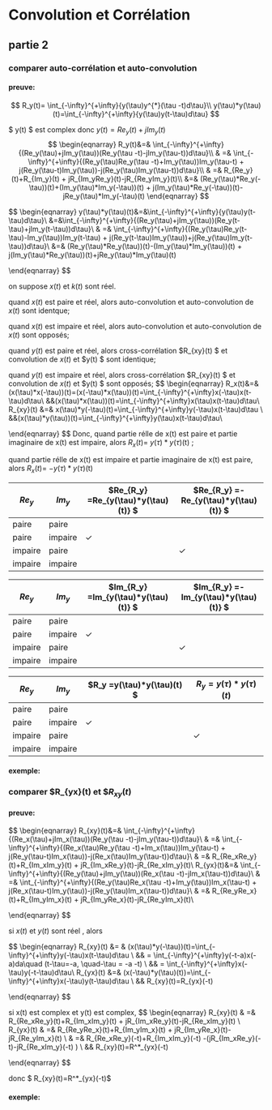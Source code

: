

# Convolution et Corrélation

## partie 2

### comparer auto-corrélation et auto-convolution 

#### preuve:

$$
R_y(t)= \int_{-\infty}^{+\infty}{y(\tau)y^{*}(\tau -t)d\tau}\\
y(\tau)*y(\tau)(t)=\int_{-\infty}^{+\infty}{y(\tau)y(t-\tau)d\tau}
$$



$ y(t) $ est complex donc $y(t) = Re_{y}(t) + jIm_{y}(t)$
$$
\begin{eqnarray}
R_y(t)&=& \int_{-\infty}^{+\infty}{(Re_y(\tau)+jIm_y(\tau))(Re_y(\tau -t)-jIm_y(\tau-t))d\tau}\\
& =& \int_{-\infty}^{+\infty}{(Re_y(\tau)Re_y(\tau -t)+Im_y(\tau))Im_y(\tau-t) + j(Re_y(\tau-t)Im_y(\tau))-j(Re_y(\tau)Im_y(\tau-t))d\tau}\\
& =& R_{Re_y}(t)+R_{Im_y}(t) + jR_{Im_yRe_y}(t)-jR_{Re_yIm_y}(t)\\
 &=& (Re_y(\tau)*Re_y(-\tau))(t)+(Im_y(\tau)*Im_y(-\tau))(t) + j(Im_y(\tau)*Re_y(-\tau))(t)-jRe_y(\tau)*Im_y(-\tau)(t)
\end{eqnarray}
$$




$$
\begin{eqnarray}
y(\tau)*y(\tau)(t)&=&\int_{-\infty}^{+\infty}{y(\tau)y(t-\tau)d\tau}\\
&=&\int_{-\infty}^{+\infty}{(Re_y(\tau)+jIm_y(\tau))(Re_y(t-\tau)+jIm_y(t-\tau))d\tau}\\
& =& \int_{-\infty}^{+\infty}{(Re_y(\tau)Re_y(t-\tau)-Im_y(\tau))Im_y(t-\tau) + j(Re_y(t-\tau)Im_y(\tau))+j(Re_y(\tau)Im_y(t-\tau))d\tau}\\
&=& (Re_y(\tau)*Re_y(\tau))(t)-(Im_y(\tau)*Im_y(\tau))(t) + j(Im_y(\tau)*Re_y(\tau))(t)+jRe_y(\tau)*Im_y(\tau)(t)

\end{eqnarray}
$$



on suppose  $x(t)$ et $k(t)$ sont réel.

quand $x(t)$ est paire et réel, alors auto-convolution et auto-convolution de $x(t)$ sont identque; 

quand $x(t)$ est impaire et réel, alors auto-convolution et auto-convolution de $x(t)$ sont opposés;

quand $y(t)$ est paire et réel, alors cross-corrélation $R_{xy}(t) $  et convolution de $x(t)$ et $y(t) $ sont identique;

quand $y(t)$ est impaire et réel, alors cross-corrélation $R_{xy}(t) $  et convolution de $x(t)$ et $y(t) $ sont opposés;
$$
\begin{eqnarray}
R_x(t)&=&(x(\tau)*x(-\tau))(t)=(x(-\tau)*x(\tau))(t)=\int_{-\infty}^{+\infty}x(-\tau)x(t-\tau)d\tau\\
&&(x(\tau)*x(\tau))(t)=\int_{-\infty}^{+\infty}x(\tau)x(t-\tau)d\tau\\
R_{xy}(t) &=&  x(\tau)*y(-\tau)(t)=\int_{-\infty}^{+\infty}y(-\tau)x(t-\tau)d\tau \\
&&(x(\tau)*y(\tau))(t)=\int_{-\infty}^{+\infty}y(\tau)x(t-\tau)d\tau\\


\end{eqnarray}
$$
Donc, quand partie rélle de x(t) est paire et partie imaginaire de x(t) est impaire, alors $R_x(t)$= $y(\tau)*y(\tau)$(t) ;

quand partie rélle de x(t) est impaire et partie imaginaire de x(t) est paire, alors $R_x(t)$= $-y(\tau)*y(\tau)$(t) 



| $Re_y$  | $Im_y$  | $Re_{R_y} =Re_{y(\tau)*y(\tau)(t)} $ | $Re_{R_y} =-Re_{y(\tau)*y(\tau)(t)} $ |
| ------- | ------- | ------------------------------------ | ------------------------------------- |
| paire   | paire   |                                      |                                       |
| paire   | impaire | $\checkmark$                         |                                       |
| impaire | paire   |                                      | $\checkmark$                          |
| impaire | impaire |                                      |                                       |


| $Re_y$  | $Im_y$  | $Im_{R_y} =Im_{y(\tau)*y(\tau)(t)} $ | $Im_{R_y} =-Im_{y(\tau)*y(\tau)(t)} $ |
| ------- | ------- | ------------------------------------ | ------------------------------------- |
| paire   | paire   |                                      |                                       |
| paire   | impaire | $\checkmark$                         |                                       |
| impaire | paire   |                                      | $\checkmark$                          |
| impaire | impaire |                                      |                                       |


| $Re_y$  | $Im_y$  | $R_y =y(\tau)*y(\tau)(t) $ | $R_y =y(\tau)*y(\tau)(t)$ |
| ------- | ------- | -------------------------- | ------------------------- |
| paire   | paire   |                            |                           |
| paire   | impaire | $\checkmark$               |                           |
| impaire | paire   |                            | $\checkmark$              |
| impaire | impaire |                            |                           |

#### exemple:

### comparer $R_{yx}(t) et $$R_{xy}(t)$

#### preuve:


$$
\begin{eqnarray}
R_{xy}(t)&=& \int_{-\infty}^{+\infty}{(Re_x(\tau)+jIm_x(\tau))(Re_y(\tau -t)-jIm_y(\tau-t))d\tau}\\
& =& \int_{-\infty}^{+\infty}{(Re_x(\tau)Re_y(\tau -t)+Im_x(\tau))Im_y(\tau-t) + j(Re_y(\tau-t)Im_x(\tau))-j(Re_x(\tau)Im_y(\tau-t))d\tau}\\
& =& R_{Re_xRe_y}(t)+R_{Im_xIm_y}(t) + jR_{Im_xRe_y}(t)-jR_{Re_xIm_y}(t)\\
R_{yx}(t)&=& \int_{-\infty}^{+\infty}{(Re_y(\tau)+jIm_y(\tau))(Re_x(\tau -t)-jIm_x(\tau-t))d\tau}\\
& =& \int_{-\infty}^{+\infty}{(Re_y(\tau)Re_x(\tau -t)+Im_y(\tau))Im_x(\tau-t) + j(Re_x(\tau-t)Im_y(\tau))-j(Re_y(\tau)Im_x(\tau-t))d\tau}\\
& =& R_{Re_yRe_x}(t)+R_{Im_yIm_x}(t) + jR_{Im_yRe_x}(t)-jR_{Re_yIm_x}(t)\\


\end{eqnarray}
$$



si $x(t)$ et $y(t)$ sont réel , alors

$$
\begin{eqnarray}
R_{xy}(t) &= & (x(\tau)*y(-\tau))(t)=\int_{-\infty}^{+\infty}y(-\tau)x(t-\tau)d\tau \\
&& = \int_{-\infty}^{+\infty}y(-t-a)x(-a)da\quad (t-\tau=-a, \quad-\tau = -a -t) \\
&& = \int_{-\infty}^{+\infty}x(-\tau)y(-t-\tau)d\tau\\
R_{yx}(t) &=& (x(-\tau)*y(\tau)(t))=\int_{-\infty}^{+\infty}x(-\tau)y(t-\tau)d\tau \\
&& R_{xy}(t)=R_{yx}(-t)

\end{eqnarray}
$$

si x(t) est complex et y(t) est  complex,
$$
\begin{eqnarray}
R_{xy}(t) & =& R_{Re_xRe_y}(t)+R_{Im_xIm_y}(t) + jR_{Im_xRe_y}(t)-jR_{Re_xIm_y}(t) \\
R_{yx}(t) & =& R_{Re_yRe_x}(t)+R_{Im_yIm_x}(t) + jR_{Im_yRe_x}(t)-jR_{Re_yIm_x}(t) \\
          & =& R_{Re_xRe_y}(-t)+R_{Im_xIm_y}(-t) -(jR_{Im_xRe_y}(-t)-jR_{Re_xIm_y}(-t) ) \\
&& R_{xy}(t)=R^*_{yx}(-t)

\end{eqnarray}
$$

donc $ R_{xy}(t)=R^*_{yx}(-t)$

#### exemple: